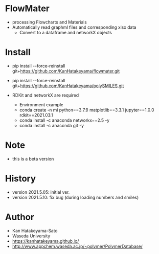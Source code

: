 # FlowMater
- processing Flowcharts and Materials
- Automatically read graphml files and corresponding xlsx data
	- Convert to a dataframe and networkX objects 


# Install
- pip install --force-reinstall git+https://github.com/KanHatakeyama/flowmater.git
- pip install --force-reinstall git+https://github.com/KanHatakeyama/polySMILES.git

- RDKit and networkX are required
	- Environment example
	- conda create -n mi python==3.7.9 matplotlib==3.3.1 jupyter==1.0.0 rdkit==2021.03.1 
	- conda install -c anaconda networkx==2.5 -y
	- conda install -c anaconda git -y


# Note
- this is a beta version

# History
- version 2021.5.05: initial ver.
- version 2021.5.10: fix bug (during loading numbers and smiles)



# Author
- Kan Hatakeyama-Sato
- Waseda University
- https://kanhatakeyama.github.io/
- http://www.appchem.waseda.ac.jp/~polymer/PolymerDatabase/



```python

```
